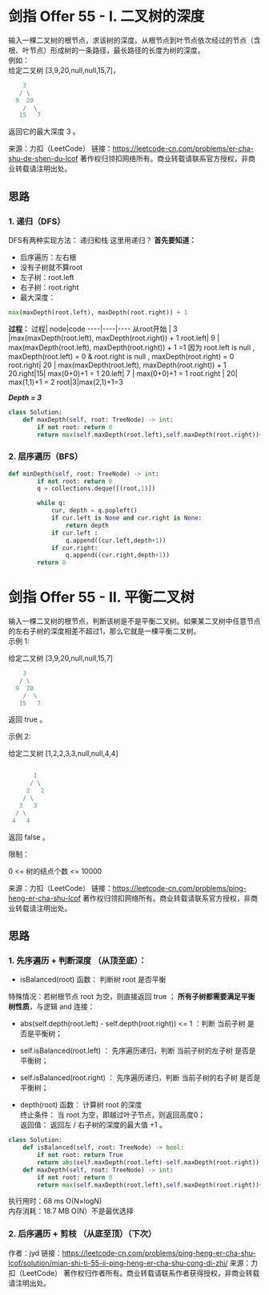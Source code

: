# 剑指 Offer 55 - I. 二叉树的深度
输入一棵二叉树的根节点，求该树的深度。从根节点到叶节点依次经过的节点（含根、叶节点）形成树的一条路径，最长路径的长度为树的深度。  
例如：  
给定二叉树 [3,9,20,null,null,15,7]，   
```python
    3
   / \
  9  20
    /  \
   15   7
```
返回它的最大深度 3 。  

来源：力扣（LeetCode）
链接：https://leetcode-cn.com/problems/er-cha-shu-de-shen-du-lcof
著作权归领扣网络所有。商业转载请联系官方授权，非商业转载请注明出处。
## 思路  
### 1. 递归（DFS）
DFS有两种实现方法： 递归和栈
这里用递归？
**首先要知道：** 
* 后序遍历：左右根
* 没有子树就不算root
* 左子树：root.left
* 右子树：root.right
* 最大深度：
```python 
max(maxDepth(root.left), maxDepth(root.right)) + 1
```
**过程：**
过程| node|code
----|----|----
从root开始 | 3 |max(maxDepth(root.left), maxDepth(root.right)) + 1
root.left| 9 | max(maxDepth(root.left), maxDepth(root.right)) + 1 =1  因为 root.left is null , maxDepth(root.left) = 0 & root.right is null , maxDepth(root.right) = 0
root.right| 20 | max(maxDepth(root.left), maxDepth(root.right)) + 1
20.right|15| max(0+0)+1 = 1
20.left| 7 | max(0+0)+1 = 1
root.right | 20| max(1,1)+1 = 2
root|3|max(2,1)+1=3  

***Depth = 3***

```python
class Solution:
    def maxDepth(self, root: TreeNode) -> int:
        if not root: return 0
        return max(self.maxDepth(root.left),self.maxDepth(root.right))+1 
```
### 2. 层序遍历（BFS）
```python
def minDepth(self, root: TreeNode) -> int:
        if not root: return 0
        q = collections.deque([(root,1)])

        while q: 
            cur, depth = q.popleft()
            if cur.left is None and cur.right is None:
                return depth
            if cur.left :
                q.append((cur.left,depth+1))
            if cur.right:
                q.append((cur.right,depth+1))
        return 0
```
# 剑指 Offer 55 - II. 平衡二叉树
输入一棵二叉树的根节点，判断该树是不是平衡二叉树。如果某二叉树中任意节点的左右子树的深度相差不超过1，那么它就是一棵平衡二叉树。  
示例 1:

给定二叉树 [3,9,20,null,null,15,7]
```python
    3
   / \
  9  20
    /  \
   15   7
```
返回 true 。

示例 2:

给定二叉树 [1,2,2,3,3,null,null,4,4]
```python

       1
      / \
     2   2
    / \
   3   3
  / \
 4   4
```
返回 false 。

限制：

0 <= 树的结点个数 <= 10000


来源：力扣（LeetCode）
链接：https://leetcode-cn.com/problems/ping-heng-er-cha-shu-lcof
著作权归领扣网络所有。商业转载请联系官方授权，非商业转载请注明出处。  
## 思路
### 1. 先序遍历 + 判断深度 （从顶至底）：
* isBalanced(root) 函数： 判断树 root 是否平衡

特殊情况：若树根节点 root 为空，则直接返回 true ；
**所有子树都需要满足平衡树性质**，与逻辑 and 连接：  
* abs(self.depth(root.left) - self.depth(root.right)) <= 1 ：判断 当前子树 是否是平衡树；
* self.isBalanced(root.left) ： 先序遍历递归，判断 当前子树的左子树 是否是平衡树；
* self.isBalanced(root.right) ： 先序遍历递归，判断 当前子树的右子树 是否是平衡树；

* depth(root) 函数： 计算树 root 的深度  
终止条件： 当 root 为空，即越过叶子节点，则返回高度0；  
返回值： 返回左 / 右子树的深度的最大值 +1 。  
```python
class Solution:
    def isBalanced(self, root: TreeNode) -> bool:
        if not root: return True
        return abs(self.maxDepth(root.left)-self.maxDepth(root.right)) <=1 and self.isBalanced(root.left) and self.isBalanced(root.right)
    def maxDepth(self, root: TreeNode) -> int:
        if not root: return 0
        return max(self.maxDepth(root.left),self.maxDepth(root.right))+1
```  
执行用时：68 ms  O(N×logN)  
内存消耗：18.7 MB   O(N）不是最优选择  
### 2. 后序遍历 + 剪枝 （从底至顶）（下次）

作者：jyd
链接：https://leetcode-cn.com/problems/ping-heng-er-cha-shu-lcof/solution/mian-shi-ti-55-ii-ping-heng-er-cha-shu-cong-di-zhi/
来源：力扣（LeetCode）
著作权归作者所有。商业转载请联系作者获得授权，非商业转载请注明出处。

